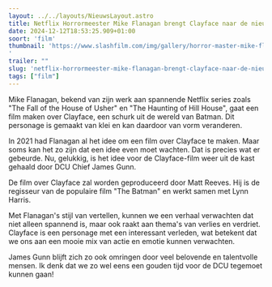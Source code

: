 ```yaml
---
layout: ../../layouts/NieuwsLayout.astro
title: Netflix Horrormeester Mike Flanagan brengt Clayface naar de nieuwe DCU
date: 2024-12-12T18:53:25.909+01:00
soort: 'film'
thumbnail: 'https://www.slashfilm.com/img/gallery/horror-master-mike-flanagan-joins-james-gunns-new-dc-universe-with-clayface-movie/l-intro-1734018545.jpg
'
trailer: ""
slug: 'netflix-horrormeester-mike-flanagan-brengt-clayface-naar-de-nieuwe-dcu'
tags: ["film"]
---
```


Mike Flanagan, bekend van zijn werk aan spannende Netflix series zoals "The Fall
of the House of Usher" en "The Haunting of Hill House", gaat een film maken over
Clayface, een schurk uit de wereld van Batman. Dit personage is gemaakt van klei
en kan daardoor van vorm veranderen.

In 2021 had Flanagan al het idee om een film over Clayface te maken. Maar soms
kan het zo zijn dat een idee even moet wachten. Dat is precies wat er gebeurde.
Nu, gelukkig, is het idee voor de Clayface-film weer uit de kast gehaald door
DCU Chief James Gunn.

De film over Clayface zal worden geproduceerd door Matt Reeves. Hij is de
regisseur van de populaire film "The Batman" en werkt samen met Lynn Harris.

Met Flanagan's stijl van vertellen, kunnen we een verhaal verwachten dat niet
alleen spannend is, maar ook raakt aan thema's van verlies en verdriet. Clayface
is een personage met een interessant verleden, wat betekent dat we ons aan een
mooie mix van actie en emotie kunnen verwachten.

James Gunn blijft zich zo ook omringen door veel belovende en talentvolle
mensen. Ik denk dat we zo wel eens een gouden tijd voor de DCU tegemoet kunnen
gaan!